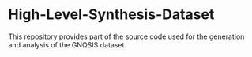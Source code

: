 # High-Level-Synthesis-Dataset
This repository provides part of the source code used for the generation and analysis of the GNΩSIS dataset
